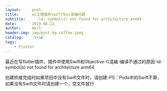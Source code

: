 ```yaml
---
layout:     post
title:      oc工程插件swift与oc混编问题
subtitle:	  -ld: symbol(s) not found for architecture arm64
date:       2019-06-22
author:     Neil
header-img: img/post-bg-coffee.jpeg
catalog: 	 true
tags:
    - Flutter
---
```


最近在写flutter插件，插件中使用Swift和Objective-C混编-编译不通过的原因-ld: symbol(s) not found for architecture arm64

创建桥接完成时如果项目中没有Swift文件时，请创建-PS：Pods中的Swift不算，如果没有Swift文件时请创建一个，空文件就行